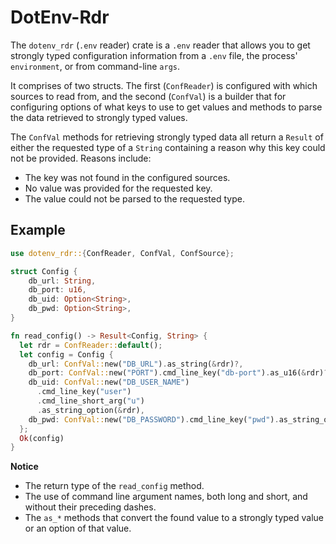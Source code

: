 # DotEnv-Rdr

The `dotenv_rdr` (`.env` reader) crate is a `.env` reader that allows you to get strongly typed configuration information from a `.env` file, the process' `environment`, or from command-line `args`.

It comprises of two structs. The first (`ConfReader`) is configured with which sources to read from, and the second (`ConfVal`) is a builder that for configuring options of what keys to use to get values and methods to parse the data retrieved to strongly typed values.

The `ConfVal` methods for retrieving strongly typed data all return a `Result` of either the requested type of a `String` containing a reason why this key could not be provided. Reasons include:

- The key was not found in the configured sources.
- No value was provided for the requested key.
- The value could not be parsed to the requested type.

## Example

```Rust
use dotenv_rdr::{ConfReader, ConfVal, ConfSource};

struct Config {
    db_url: String,
    db_port: u16,
    db_uid: Option<String>,
    db_pwd: Option<String>,
}

fn read_config() -> Result<Config, String> {
  let rdr = ConfReader::default();
  let config = Config {
    db_url: ConfVal::new("DB_URL").as_string(&rdr)?,
    db_port: ConfVal::new("PORT").cmd_line_key("db-port").as_u16(&rdr)?,
    db_uid: ConfVal::new("DB_USER_NAME")
      .cmd_line_key("user")
      .cmd_line_short_arg("u")
      .as_string_option(&rdr),
    db_pwd: ConfVal::new("DB_PASSWORD").cmd_line_key("pwd").as_string_option(&rdr),
  };
  Ok(config)
}
```

**Notice**

- The return type of the `read_config` method.
- The use of command line argument names, both long and short, and without their preceding dashes.
- The `as_*` methods that convert the found value to a strongly typed value or an option of that value.
